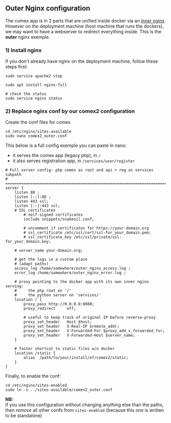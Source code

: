 ## Outer Nginx configuration

The comex app is in 2 parts that are unified inside docker via an [inner nginx](https://github.com/moma/comex2/blob/master/setup/dockers/comex2_services/comex2_php_and_services.nginx.conf). However on the deployment machine (host machine that runs the dockers), we may want to have a webserver to redirect everything inside. This is the **outer** nginx exemple.


### 1) Install nginx
If you don't already have nginx on the deployment machine, follow these steps first:
```
sudo service apache2 stop

sudo apt install nginx-full

# check the status
sudo service nginx status
```


### 2) Replace nginx conf by our comex2 configuration

Create the conf files for comex
```
cd /etc/nginx/sites-available
sudo nano comex2_outer.conf
```

This below is a full config exemple you can paste in nano:
  - it serves the comex app (legacy php), in `/`
  - it also serves registration app, in `/services/user/register`  


```nginxconf
# Full server config: php comex as root and api + reg as services subpath
# ========================================================================
server {
    listen 80 ;
    listen [::]:80 ;
    listen 443 ssl;
    listen [::]:443 ssl;
    # SSL certificates
        # self-signed certificates
        include snippets/snakeoil.conf;

        # uncomment if certificates for https://your-domain.org
        # ssl_certificate /etc/ssl/cert/ssl-for_your_domain.pem;
        # ssl_certificate_key /etc/ssl/private/ssl-for_your_domain.key;

    # server_name your-domain.org;

    # get the logs in a custom place
    # (adapt paths)
    access_log /home/somewhere/outer_nginx_access.log ;
    error_log /home/somewhere/outer_nginx_error.log ;

    # proxy pointing to the docker app with its own inner nginx serving:
    #     the php root on '/'
    #     the python server on 'services/'
    location / {
        proxy_pass http://0.0.0.0:8080;
        proxy_redirect     off;

        # useful to keep track of original IP before reverse-proxy
        proxy_set_header   Host $host;
        proxy_set_header   X-Real-IP $remote_addr;
        proxy_set_header   X-Forwarded-For $proxy_add_x_forwarded_for;
        proxy_set_header   X-Forwarded-Host $server_name;
    }

    # faster shortcut to static files w/o docker
    location /static {
        alias  /path/to/your/install/of/comex2/static;
    }
}
```

Finally, to enable the conf:

```
cd /etc/nginx/sites-enabled
sudo ln -s ../sites-available/comex2_outer.conf
```

**NB:**   
If you use this configuration without changing anything else than the paths, then *remove* all other confs from `sites-enabled` (because this one is written to be standalone)
